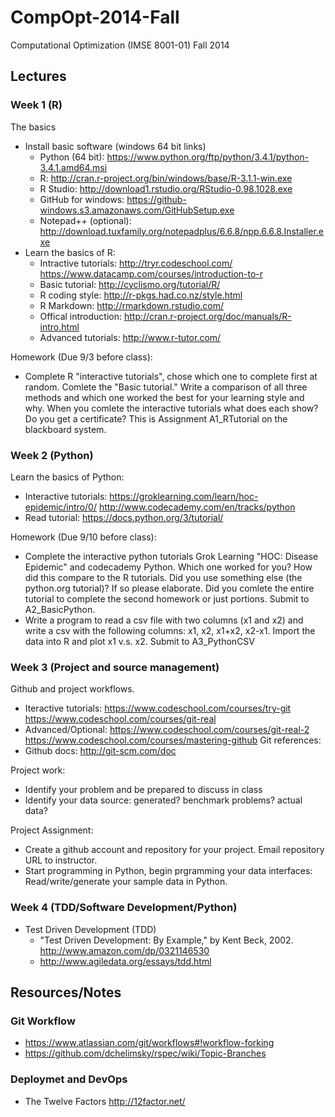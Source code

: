CompOpt-2014-Fall
=================

Computational Optimization (IMSE 8001-01) Fall 2014

## Lectures ##

### Week 1 (R) ###
The basics
 * Install basic software (windows 64 bit links)
   * Python (64 bit): https://www.python.org/ftp/python/3.4.1/python-3.4.1.amd64.msi
   * R: http://cran.r-project.org/bin/windows/base/R-3.1.1-win.exe
   * R Studio: http://download1.rstudio.org/RStudio-0.98.1028.exe
   * GitHub for windows: https://github-windows.s3.amazonaws.com/GitHubSetup.exe
   * Notepad++ (optional): http://download.tuxfamily.org/notepadplus/6.6.8/npp.6.6.8.Installer.exe
 * Learn the basics of R:
   * Intractive tutorials: http://tryr.codeschool.com/ https://www.datacamp.com/courses/introduction-to-r
   * Basic tutorial: http://cyclismo.org/tutorial/R/
   * R coding style: http://r-pkgs.had.co.nz/style.html
   * R Markdown: http://rmarkdown.rstudio.com/
   * Offical introduction: http://cran.r-project.org/doc/manuals/R-intro.html
   * Advanced tutorials: http://www.r-tutor.com/

Homework (Due 9/3 before class):
 * Complete R "interactive tutorials", chose which one to complete first at random.  Comlete the "Basic tutorial."  Write a comparison of all three methods and which one worked the best for your learning style and why. When you comlete the interactive tutorials what does each show? Do you get a certificate?  This is Assignment A1_RTutorial on the blackboard system.

### Week 2 (Python) ###
Learn the basics of Python:
 * Interactive tutorials: https://groklearning.com/learn/hoc-epidemic/intro/0/ http://www.codecademy.com/en/tracks/python
 * Read tutorial: https://docs.python.org/3/tutorial/

Homework (Due 9/10 before class):
 * Complete the interactive python tutorials Grok Learning "HOC: Disease Epidemic" and codecademy Python. Which one worked for you?  How did this compare to the R tutorials.  Did you use something else (the python.org tutorial)? If so please elaborate. Did you comlete the entire tutorial to complete the second homework or just portions.  Submit to A2_BasicPython.
 * Write a program to read a csv file with two columns (x1 and x2) and write a csv with the following columns: x1, x2, x1+x2, x2-x1. Import the data into R and plot x1 v.s. x2.  Submit to A3_PythonCSV

### Week 3 (Project and source management) ###
Github and project workflows.
 * Iteractive tutorials: https://www.codeschool.com/courses/try-git https://www.codeschool.com/courses/git-real
 * Advanced/Optional: https://www.codeschool.com/courses/git-real-2 https://www.codeschool.com/courses/mastering-github
Git references:
 * Github docs: http://git-scm.com/doc

Project work:
 * Identify your problem and be prepared to discuss in class
 * Identify your data source: generated? benchmark problems? actual data?

Project Assignment:
 * Create a github account and repository for your project.  Email repository URL to instructor.
 * Start programming in Python, begin prgramming your data interfaces: Read/write/generate your sample data in Python.

### Week 4 (TDD/Software Development/Python)
 * Test Driven Development (TDD)
   * "Test Driven Development: By Example," by Kent Beck, 2002. http://www.amazon.com/dp/0321146530
   * http://www.agiledata.org/essays/tdd.html

## Resources/Notes ##

### Git Workflow
 * https://www.atlassian.com/git/workflows#!workflow-forking
 * https://github.com/dchelimsky/rspec/wiki/Topic-Branches

### Deploymet and DevOps ###
 * The Twelve Factors http://12factor.net/

